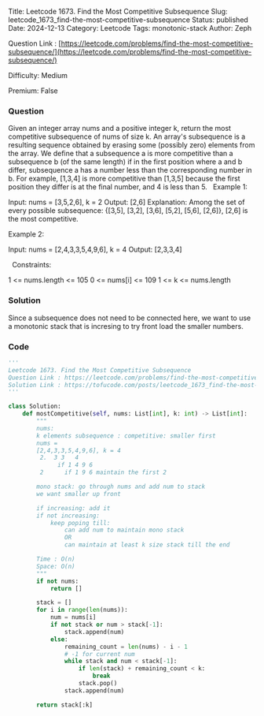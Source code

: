 Title: Leetcode 1673. Find the Most Competitive Subsequence
Slug: leetcode_1673_find-the-most-competitive-subsequence
Status: published
Date: 2024-12-13
Category: Leetcode
Tags: monotonic-stack
Author: Zeph

Question Link : [https://leetcode.com/problems/find-the-most-competitive-subsequence/](https://leetcode.com/problems/find-the-most-competitive-subsequence/)

Difficulty: Medium

Premium: False

### Question
Given an integer array nums and a positive integer k, return the most competitive subsequence of nums of size k.
An array's subsequence is a resulting sequence obtained by erasing some (possibly zero) elements from the array.
We define that a subsequence a is more competitive than a subsequence b (of the same length) if in the first position where a and b differ, subsequence a has a number less than the corresponding number in b. For example, [1,3,4] is more competitive than [1,3,5] because the first position they differ is at the final number, and 4 is less than 5.
 
Example 1:

Input: nums = [3,5,2,6], k = 2
Output: [2,6]
Explanation: Among the set of every possible subsequence: {[3,5], [3,2], [3,6], [5,2], [5,6], [2,6]}, [2,6] is the most competitive.

Example 2:

Input: nums = [2,4,3,3,5,4,9,6], k = 4
Output: [2,3,3,4]

 
Constraints:

1 <= nums.length <= 105
0 <= nums[i] <= 109
1 <= k <= nums.length

### Solution

Since a subsequence does not need to be connected here, we want to use a monotonic stack that is incresing to try front load the smaller numbers. 

### Code
```python
'''
Leetcode 1673. Find the Most Competitive Subsequence
Question Link : https://leetcode.com/problems/find-the-most-competitive-subsequence/
Solution Link : https://tofucode.com/posts/leetcode_1673_find-the-most-competitive-subsequence.html
'''

class Solution:
    def mostCompetitive(self, nums: List[int], k: int) -> List[int]:
        """
        nums:
        k elements subsequence : competitive: smaller first
        nums =
        [2,4,3,3,5,4,9,6], k = 4
         2.  3 3   4
              if 1 4 9 6
         2      if 1 9 6 maintain the first 2

        mono stack: go through nums and add num to stack
        we want smaller up front

        if increasing: add it
        if not increasing:
            keep poping till:
                can add num to maintain mono stack
                OR
                can maintain at least k size stack till the end

        Time : O(n)
        Space: O(n)
        """
        if not nums:
            return []

        stack = []
        for i in range(len(nums)):
            num = nums[i]
            if not stack or num > stack[-1]:
                stack.append(num)
            else:
                remaining_count = len(nums) - i - 1
                # -1 for current num
                while stack and num < stack[-1]:
                    if len(stack) + remaining_count < k:
                        break
                    stack.pop()
                stack.append(num)

        return stack[:k]
```

